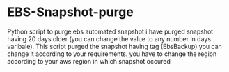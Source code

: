 # EBS-Snapshot-purge
Python script to purge ebs automated snapshot 
i have purged snapshot having 20 days older (you can change the value to any number in days varibale).
This script purged the snapshot having tag (EbsBackup) you can change it according to your requirements.
you have to change the region according to your aws region in which snapshot occured
